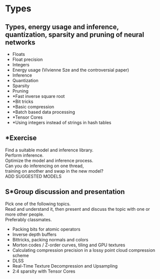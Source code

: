 # Types
## Types, energy usage and inference, quantization, sparsity and pruning of neural networks

* Floats
* Float precision
* Integers
* Energy usage (Vivienne Sze and the controversial paper)
* Inference
* Quantization
* Sparsity
* Pruning
* \*Fast inverse square root
* \*Bit tricks
* \*Basic compression
* \*Batch based data processing
* \*Tensor Cores
* \*Using integers instead of strings in hash tables

## \*Exercise

Find a suitable model and inference library.  
Perform inference.  
Optimize the model and inference process.  
Can you do inferencing on one thread,  
training on another and swap in the new model?  
ADD SUGGESTED MODELS  

## S\*Group discussion and presentation
Pick one of the following topics.  
Read and understand it, then present and discuss the topic with one or more other people.  
Preferably classmates.

* Packing bits for atomic operators
* Inverse depth buffers
* Bittricks, packing normals and colors
* Morton codes / Z-order curves, tiling and GPU textures
* Calculating compression precision in a lossy point cloud compression scheme
* DLSS
* Real-Time Texture Decompression and Upsampling
* 2:4 sparsity with Tensor Cores
